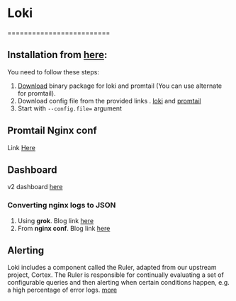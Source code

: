 # Loki

=========================

## Installation from [here](https://grafana.com/docs/loki/latest/installation/):

You need to follow these steps:

1. [Download](https://github.com/grafana/loki/releases/) binary package for loki and promtail (You can use alternate for promtail).
2. Download config file from the provided links . [loki](https://raw.githubusercontent.com/grafana/loki/master/cmd/loki/loki-local-config.yaml) and [promtail](https://raw.githubusercontent.com/grafana/loki/master/cmd/promtail/promtail-local-config.yaml)
3. Start with `--config.file=` argument

## Promtail Nginx conf

Link [Here](https://sbcode.net/grafana/nginx-promtail/)


## Dashboard

v2 dashboard [here](https://grafana.com/grafana/dashboards/12559)

### Converting nginx logs to JSON

1. Using **grok**. Blog link [here](https://medium.com/bolt-labs/using-json-for-nginx-log-format-793743064fc4)
2. From **nginx conf**. Blog link [here](http://www.continualintegration.com/miscellaneous-articles/how-do-you-get-nginx-logs-to-be-in-json-format/)

## Alerting

Loki includes a component called the Ruler, adapted from our upstream project, Cortex. The Ruler is responsible for continually evaluating a set of configurable queries and then alerting when certain conditions happen, e.g. a high percentage of error logs. [more](https://grafana.com/docs/loki/latest/alerting/)

